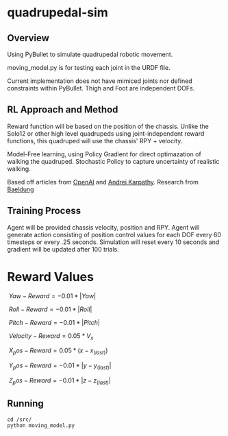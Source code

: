 # quadrupedal-sim

## Overview

Using PyBullet to simulate quadrupedal robotic movement. 

moving_model.py is for testing each joint in the URDF file.

Current implementation does not have mimiced joints nor defined constraints within PyBullet. Thigh and Foot are independent DOFs.

## RL Approach and Method

Reward function will be based on the position of the chassis. Unlike the Solo12 or other high level quadrupeds using joint-independent reward functions, this quadruped will use the chassis' RPY + velocity.

Model-Free learning, using Policy Gradient for direct optimazation of walking the quadruped. Stochastic Policy to capture uncertainty of realistic walking.

Based off articles from [OpenAI](https://spinningup.openai.com/en/latest/spinningup/rl_intro3.html) and [Andrei Karpathy](https://karpathy.github.io/2016/05/31/rl/). Research from [Baeldung](https://www.baeldung.com/cs/rl-deterministic-vs-stochastic-policies#:~:text=The%20primary%20difference%20between%20a,over%20actions%20for%20each%20state.)

## Training Process

Agent will be provided chassis velocity, position and RPY. Agent will generate action consisting of position control values for each DOF every 60 timesteps or every .25 seconds. Simulation will reset every 10 seconds and gradient will be updated after 100 trials. 

# Reward Values

$`\ Yaw-Reward = -0.01 * |Yaw| `$

$`\ Roll-Reward = -0.01 * |Roll| `$

$`\ Pitch-Reward = -0.01 * |Pitch| `$

$`\ Velocity-Reward = 0.05 * V_x `$

$`\ X_pos-Reward = 0.05 * (x - x_(last)) `$

$`\ Y_pos-Reward = -0.01 * |y - y_(last)| `$

$`\ Z_pos-Reward = -0.01 * |z - z_(last)| `$

## Running

```shell
cd /src/
python moving_model.py
```